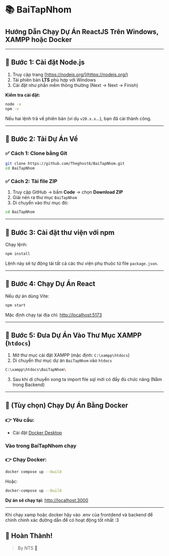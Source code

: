 
# 📚 BaiTapNhom

## Hướng Dẫn Chạy Dự Án ReactJS Trên Windows, XAMPP hoặc Docker

---

## 📌 Bước 1: Cài đặt Node.js

1. Truy cập trang [https://nodejs.org/](https://nodejs.org/)
2. Tải phiên bản **LTS** phù hợp với Windows
3. Cài đặt như phần mềm thông thường (Next → Next → Finish)

**Kiểm tra cài đặt:**
```bash
node -v
npm -v
```
Nếu hai lệnh trả về phiên bản (ví dụ `v20.x.x`…), bạn đã cài thành công.

---

## 📌 Bước 2: Tải Dự Án Về

### ✅ Cách 1: Clone bằng Git
```bash
git clone https://github.com/Theghost6/BaiTapNhom.git
cd BaiTapNhom
```

### ✅ Cách 2: Tải file ZIP
1. Truy cập GitHub → bấm **Code** → chọn **Download ZIP**
2. Giải nén ra thư mục `BaiTapNhom`
3. Di chuyển vào thư mục đó:
```bash
cd BaiTapNhom
```

---

## 📌 Bước 3: Cài đặt thư viện với npm

Chạy lệnh:
```bash
npm install
```
Lệnh này sẽ tự động tải tất cả các thư viện phụ thuộc từ file `package.json`.

---

## 📌 Bước 4: Chạy Dự Án React

Nếu dự án dùng Vite:
```bash
npm start
```

Mặc định chạy tại địa chỉ: [http://localhost:5173](http://localhost:5173)

---

## 📌 Bước 5: Đưa Dự Án Vào Thư Mục XAMPP (`htdocs`)

1. Mở thư mục cài đặt XAMPP (mặc định: `C:\xampp\htdocs`)
2. Di chuyển thư mục dự án `BaiTapNhom` vào `htdocs`
```bash
C:\xampp\htdocs\BaiTapNhom\
```
3. Sau khi di chuyển xong ta import file sql mới có đầy đủ chức năng (Nằm trong Backend)
---

## 📌 (Tùy chọn) Chạy Dự Án Bằng Docker

### 👉 Yêu cầu:
- Cài đặt [Docker Desktop](https://www.docker.com/products/docker-desktop/)
  
### Vào trong BaiTapNhom chạy

### 👉 Chạy Docker:
```bash
docker compose up --build
```
Hoặc:
```bash
docker-compose up --build
```
**Dự án sẽ chạy tại:** [http://localhost:3000](http://localhost:3000)

---
Khi chạy xamp hoặc docker hãy vào .env của frontdend và backend để chỉnh chính xác đường dẫn để có hoạt động tốt nhất :3
## 🎉 Hoàn Thành!

> By NTS 🎨
